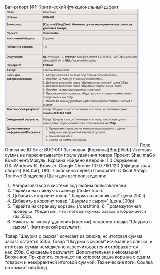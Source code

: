 Баг-репорт №1: Критический функциональный дефект
![Лоска в миро](image/image-5.png)
Поле
Описание
ID Бага:
BUG-001
Заголовок:
[Корзина][Bug][Web] Итоговая сумма не пересчитывается после удаления товара
Проект:
ShaurmaGo
Компонент/Модуль:
Корзина
Найдено в версии:
1.0
Окружение:
OS: Windows 10, Browser: Google Chrome 137.0.7151.120 (Официальная сборка) (64 бит), URL: Локальный сервер
Приоритет 
Critical
Автор:
Толочко Владислав
Шаги для воспроизведения:
1. Авторизоваться в системе под любым пользователем.
2. Перейти на главную страницу (/index.html).
3. Добавить в корзину товар "Шаурма классическая" (цена 250р).
4. Добавить в корзину товар "Шаурма с сыром" (цена 300р).
5. Перейти на страницу корзины (/cart.html).
6. Промежуточная проверка: Убедиться, что итоговая сумма заказа отображается как 550р.
7. Нажать на иконку удаления (крестик) напротив товара "Шаурма с сыром".
Фактический результат:


Товар "Шаурма с сыром" исчезает из списка, но итоговая сумма заказа остается 550р.
Товар "Шаурма с сыром" исчезает из списка, и итоговая сумма немедленно пересчитывается и отображается как 250р.
Ожидаемый результат:
Дополнительная информация/Вложения:
Прикрепить скриншот на котором видна корзина с одним товаром и некорректной итоговой суммой.
Технические логи.
Ссылка на коммит или билд
